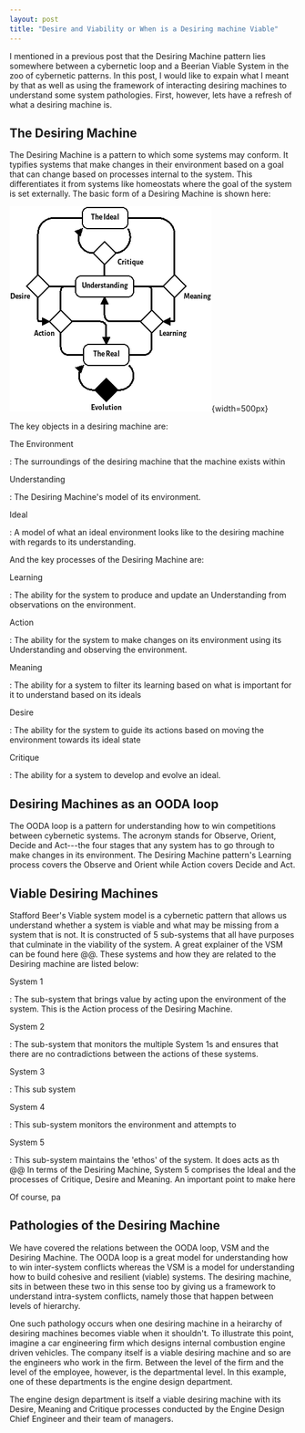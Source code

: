 ```yaml
---
layout: post
title: "Desire and Viability or When is a Desiring machine Viable"
---
```


I mentioned in a previous post that the Desiring Machine pattern lies somewhere between a cybernetic loop and a Beerian Viable System in the zoo of cybernetic patterns. In this post, I would like to expain what I meant by that as well as using the framework of interacting desiring machines to understand some system pathologies. First, however, lets have a refresh of what a desiring machine is.

The Desiring Machine
--------------------

The Desiring Machine is a pattern to which some systems may conform. It typifies systems that make changes in their environment based on a goal that can change based on processes internal to the system. This differentiates it from systems like homeostats where the goal of the system is set externally. The basic form of a Desiring Machine is shown here:

![The Desiring Machine](../images/desire_machinefull.png){width=500px}

The key objects in a desiring machine are:

The Environment

  : The surroundings of the desiring machine that the machine exists within

Understanding

  : The Desiring Machine's model of its environment.

Ideal

  : A model of what an ideal environment looks like to the desiring machine with regards to its understanding.

And the key processes of the Desiring Machine are:

Learning

  : The ability for the system to produce and update an Understanding from observations on the environment.

Action

  : The ability for the system to make changes on its environment using its Understanding and observing the environment.

Meaning

  : The ability for a system to filter its learning based on what is important for it to understand based on its ideals

Desire

  : The ability for the system to guide its actions based on moving the environment towards its ideal state

Critique

  : The ability for a system to develop and evolve an ideal.


Desiring Machines as an OODA loop
---------------------------------

The OODA loop is a pattern for understanding how to win competitions between cybernetic systems. The acronym stands for Observe, Orient, Decide and Act---the four stages that any system has to go through to make changes in its environment. The Desiring Machine pattern's Learning process covers the Observe and Orient while Action covers Decide and Act.  

Viable Desiring Machines
------------------------

Stafford Beer's Viable system model is a cybernetic pattern that allows us understand whether a system is viable and what may be missing from a system that is not. It is constructed of 5 sub-systems that all have purposes that culminate in the viability of the system. A great explainer of the VSM can be found here @@. These systems and how they are related to the Desiring machine are listed below:

System 1

  : The sub-system that brings value by acting upon the environment of the system. This is the Action process of the Desiring Machine.

System 2

  : The sub-system that monitors the multiple System 1s and ensures that there are no contradictions between the actions of these systems.

System 3

  : This sub system 

System 4

  : This sub-system monitors the environment and attempts to 

System 5

  : This sub-system maintains the 'ethos' of the system. It does acts as th @@ In terms of the Desiring Machine, System 5 comprises the Ideal and the processes of Critique, Desire and Meaning. An important point to make here 

Of course, pa

Pathologies of the Desiring Machine
-----------------------------------

We have covered the relations between the OODA loop, VSM and the Desiring Machine. The OODA loop is a great model for understanding how to win inter-system conflicts whereas the VSM is a model for understanding how to build cohesive and resilient (viable) systems. The desiring machine, sits in between these two in this sense too by giving us a framework to understand intra-system conflicts, namely those that happen between levels of hierarchy.

One such pathology occurs when one desiring machine in a heirarchy of desiring machines becomes viable when it shouldn't. To illustrate this point, imagine a car engineering firm which designs internal combustion engine driven vehicles. The company itself is a viable desiring machine and so are the engineers who work in the firm. Between the level of the firm and the level of the employee, however, is the departmental level. In this example, one of these departments is the engine design department.

The engine design department is itself a viable desiring machine with its Desire, Meaning and Critique processes conducted by the Engine Design Chief Engineer and their team of managers.

